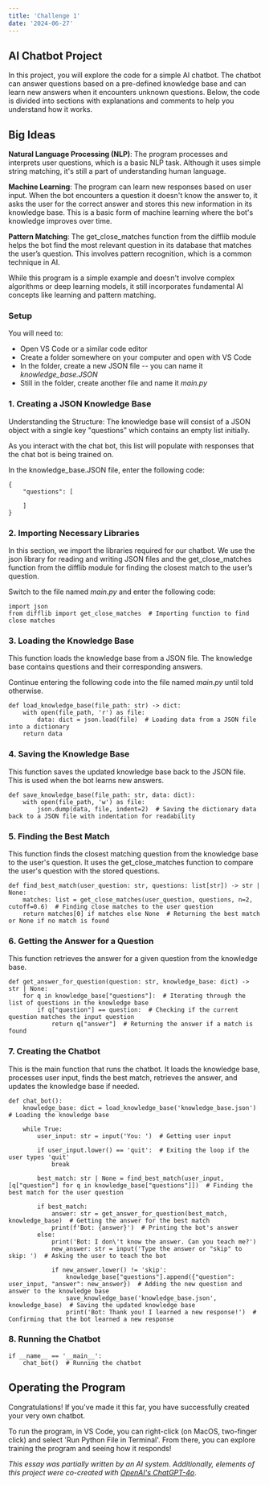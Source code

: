 ```yaml
---
title: 'Challenge 1'
date: '2024-06-27'
---
```


## AI Chatbot Project

In this project, you will explore the code for a simple AI chatbot. The chatbot can answer questions based on a pre-defined knowledge base and can learn new answers when it encounters unknown questions. Below, the code is divided into sections with explanations and comments to help you understand how it works.

## Big Ideas

**Natural Language Processing (NLP)**: The program processes and interprets user questions, which is a basic NLP task. Although it uses simple string matching, it's still a part of understanding human language.

**Machine Learning**: The program can learn new responses based on user input. When the bot encounters a question it doesn't know the answer to, it asks the user for the correct answer and stores this new information in its knowledge base. This is a basic form of machine learning where the bot's knowledge improves over time.

**Pattern Matching**: The get_close_matches function from the difflib module helps the bot find the most relevant question in its database that matches the user’s question. This involves pattern recognition, which is a common technique in AI.

While this program is a simple example and doesn't involve complex algorithms or deep learning models, it still incorporates fundamental AI concepts like learning and pattern matching.

### Setup

You will need to:

- Open VS Code or a similar code editor
- Create a folder somewhere on your computer and open with VS Code
- In the folder, create a new JSON file -- you can name it *knowledge_base.JSON*
- Still in the folder, create another file and name it *main.py*

### 1. Creating a JSON Knowledge Base

Understanding the Structure: The knowledge base will consist of a JSON object with a single key "questions" which contains an empty list initially.

As you interact with the chat bot, this list will populate with responses that the chat bot is being trained on.

In the knowledge_base.JSON file, enter the following code:

    {
        "questions": [
            
        ]
    }

### 2. Importing Necessary Libraries

In this section, we import the libraries required for our chatbot. We use the json library for reading and writing JSON files and the get_close_matches function from the difflib module for finding the closest match to the user’s question.

Switch to the file named *main.py* and enter the following code:

    import json
    from difflib import get_close_matches  # Importing function to find close matches

### 3. Loading the Knowledge Base

This function loads the knowledge base from a JSON file. The knowledge base contains questions and their corresponding answers.

Continue entering the following code into the file named *main.py* until told otherwise.

    def load_knowledge_base(file_path: str) -> dict: 
        with open(file_path, 'r') as file:
            data: dict = json.load(file)  # Loading data from a JSON file into a dictionary
        return data

### 4. Saving the Knowledge Base

This function saves the updated knowledge base back to the JSON file. This is used when the bot learns new answers.

    def save_knowledge_base(file_path: str, data: dict):
        with open(file_path, 'w') as file:
            json.dump(data, file, indent=2)  # Saving the dictionary data back to a JSON file with indentation for readability

### 5. Finding the Best Match

This function finds the closest matching question from the knowledge base to the user's question. It uses the get_close_matches function to compare the user's question with the stored questions.

    def find_best_match(user_question: str, questions: list[str]) -> str | None:
        matches: list = get_close_matches(user_question, questions, n=2, cutoff=0.6)  # Finding close matches to the user question
        return matches[0] if matches else None  # Returning the best match or None if no match is found

### 6. Getting the Answer for a Question

This function retrieves the answer for a given question from the knowledge base.

    def get_answer_for_question(question: str, knowledge_base: dict) -> str | None:
        for q in knowledge_base["questions"]:  # Iterating through the list of questions in the knowledge base
            if q["question"] == question:  # Checking if the current question matches the input question
                return q["answer"]  # Returning the answer if a match is found

### 7. Creating the Chatbot


This is the main function that runs the chatbot. It loads the knowledge base, processes user input, finds the best match, retrieves the answer, and updates the knowledge base if needed.

    def chat_bot():
        knowledge_base: dict = load_knowledge_base('knowledge_base.json')  # Loading the knowledge base

        while True:
            user_input: str = input('You: ')  # Getting user input

            if user_input.lower() == 'quit':  # Exiting the loop if the user types 'quit'
                break

            best_match: str | None = find_best_match(user_input, [q["question"] for q in knowledge_base["questions"]])  # Finding the best match for the user question

            if best_match:
                answer: str = get_answer_for_question(best_match, knowledge_base)  # Getting the answer for the best match
                print(f'Bot: {answer}')  # Printing the bot's answer
            else:
                print('Bot: I don\'t know the answer. Can you teach me?')
                new_answer: str = input('Type the answer or "skip" to skip: ')  # Asking the user to teach the bot

                if new_answer.lower() != 'skip':
                    knowledge_base["questions"].append({"question": user_input, "answer": new_answer})  # Adding the new question and answer to the knowledge base
                    save_knowledge_base('knowledge_base.json', knowledge_base)  # Saving the updated knowledge base
                    print('Bot: Thank you! I learned a new response!')  # Confirming that the bot learned a new response

### 8. Running the Chatbot

    if __name__ == '__main__':
        chat_bot()  # Running the chatbot

## Operating the Program

Congratulations! If you've made it this far, you have successfully created your very own chatbot.

To run the program, in VS Code, you can right-click (on MacOS, two-finger click) and select 'Run Python File in Terminal'. From there, you can explore training the program and seeing how it responds!



*This essay was partially written by an AI system. Additionally, elements of this project were co-created with [OpenAI's ChatGPT-4o](https://openai.com/index/hello-gpt-4o/)*.